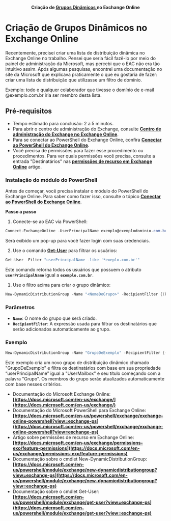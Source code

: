 

<p align="center">
  <strong>
    Criação de
    <a href="https://learn.microsoft.com/en-us/powershell/module/exchange/new-distributiongroup?view=exchange-ps">Grupos Dinâmicos </a> 
    no Exchange Online
    
  </strong>
</p>

#

# **Criação de Grupos Dinâmicos no Exchange Online**

Recentemente, precisei criar uma lista de distribuição dinâmica no Exchange Online no trabalho. Pensei que seria fácil fazê-lo por meio do painel de administração da Microsoft, mas percebi que o EAC não era tão intuitivo assim. Após algumas pesquisas, encontrei uma documentação no site da Microsoft que explicava praticamente o que eu gostaria de fazer: criar uma lista de distribuição que utilizasse um filtro de domínio.

Exemplo: todo e qualquer colaborador que tivesse o domínio de e-mail @exemplo.com.br iria ser membro desta lista.

## **Pré-requisitos**

- Tempo estimado para conclusão: 2 a 5 minutos.
- Para abrir o centro de administração do Exchange, consulte **[Centro de administração do Exchange no Exchange Online](https://learn.microsoft.com/pt-br/exchange/exchange-admin-center)**.
- Para se conectar ao PowerShell do Exchange Online, confira **[Conectar ao PowerShell do Exchange Online](https://learn.microsoft.com/pt-br/powershell/exchange/connect-to-exchange-online-powershell)**.
- Você precisa de permissões para fazer esse procedimento ou procedimentos. Para ver quais permissões você precisa, consulte a entrada "Destinatários" nas **[permissões de recurso em Exchange Online](https://learn.microsoft.com/pt-br/exchange/permissions-exo/feature-permissions)** artigo.

### I**nstalação do módulo do PowerShell**

Antes de começar, você precisa instalar o módulo do PowerShell do Exchange Online. Para saber como fazer isso, consulte o tópico **[Conectar ao PowerShell do Exchange Online](https://learn.microsoft.com/pt-br/powershell/exchange/connect-to-exchange-online-powershell)**.

**Passo a passo**

1. Conecte-se ao EAC via PowerShell:

```powershell
Connect-ExchangeOnline -UserPrincipalName exemplo@exemplodominio.com.br
```

Será exibido um pop-up para você fazer login com suas credenciais.

2. Use o comando **[Get-User](https://learn.microsoft.com/pt-br/powershell/module/exchange/get-user?view=exchange-ps)** para filtrar os usuários:

```powershell
Get-User -Filter "userPrincipalName -like '*exeplo.com.br'"
```

Este comando retorna todos os usuários que possuem o atributo **`userPrincipalName`**
 igual a **`exemplo.com.br`**.

1. Use o filtro acima para criar o grupo dinâmico:

```powershell
New-DynamicDistributionGroup -Name "<NomeDoGrupo>" -RecipientFilter {(RecipientType -eq 'UserMailbox') -and (userPrincipalName -like '<NomeDoDominio>')}
```

### **Parâmetros**

- **`Name`**: O nome do grupo que será criado.
- **`RecipientFilter`**: A expressão usada para filtrar os destinatários que serão adicionados automaticamente ao grupo.

### **Exemplo**

```powershell
New-DynamicDistributionGroup -Name "GrupoDeExemplo" -RecipientFilter {(RecipientType -eq 'UserMailbox') -and (userPrincipalName -like '*exemplo.com.br')}
```

Este exemplo cria um novo grupo de distribuição dinâmico chamado "GrupoDeExemplo" e filtra os destinatários com base em sua propriedade “userPrincipalName” igual a "UserMailbox" e seu título começando com a palavra "Grupo".
Os membros do grupo serão atualizados automaticamente com base nesses critérios.





- Documentação do Microsoft Exchange Online: **[https://docs.microsoft.com/en-us/exchange/](https://docs.microsoft.com/en-us/exchange/)**
- Documentação do Microsoft PowerShell para Exchange Online: **[https://docs.microsoft.com/en-us/powershell/exchange/exchange-online-powershell?view=exchange-ps](https://docs.microsoft.com/en-us/powershell/exchange/exchange-online-powershell?view=exchange-ps)**
- Artigo sobre permissões de recurso em Exchange Online: **[https://docs.microsoft.com/en-us/exchange/permissions-exo/feature-permissions](https://docs.microsoft.com/en-us/exchange/permissions-exo/feature-permissions)**
- Documentação sobre o cmdlet New-DynamicDistributionGroup: **[https://docs.microsoft.com/en-us/powershell/module/exchange/new-dynamicdistributiongroup?view=exchange-ps](https://docs.microsoft.com/en-us/powershell/module/exchange/new-dynamicdistributiongroup?view=exchange-ps)**
- Documentação sobre o cmdlet Get-User: **[https://docs.microsoft.com/en-us/powershell/module/exchange/get-user?view=exchange-ps](https://docs.microsoft.com/en-us/powershell/module/exchange/get-user?view=exchange-ps)**
